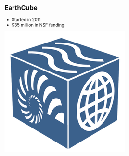 ## EarthCube

- Started in 2011
- $35 million in NSF funding

![](resources/earthcube.png)
<!-- .element: style="max-height: 80%" -->
